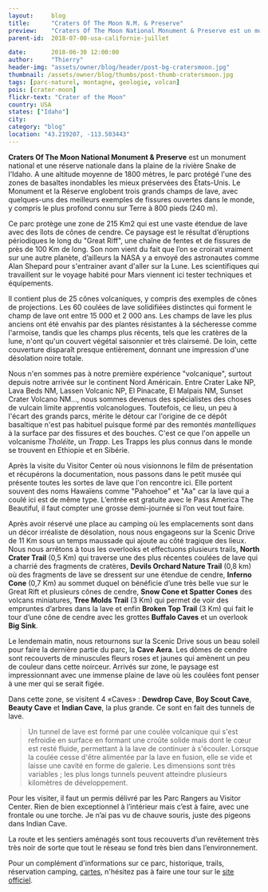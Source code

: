 ```yaml
---
layout:     blog
title:      "Craters Of The Moon N.M. & Preserve"
preview:    "Craters Of The Moon National Monument & Preserve est un monument national et une réserve nationale dans la plaine de la rivière Snake de..."
parent-id:  2018-07-00-usa-californie-juillet

date:       2018-06-30 12:00:00
author:     "Thierry"
header-img: "assets/owner/blog/header/post-bg-cratersmoon.jpg"
thumbnail: /assets/owner/blog/thumbs/post-thumb-cratersmoon.jpg
tags: [parc-naturel, montagne, geologie, volcan]
pois: [crater-moon]
flickr-text: "Crater of the Moon"
country: USA 
states: ["Idaho"]
city: 
category: "blog"
location: "43.219207, -113.503443"
---
```


**Craters Of The Moon National Monument & Preserve** est un monument national et une réserve nationale dans la plaine de la rivière Snake de l'Idaho. A une altitude moyenne de 1800 mètres, le parc protégé l'une des zones de basaltes inondables les mieux préservées des États-Unis. Le Monument et la Réserve englobent trois grands champs de lave, avec quelques-uns des meilleurs exemples de fissures ouvertes dans le monde, y compris le plus profond connu sur Terre à 800 pieds (240 m).

Ce parc protège une zone de 215 Km2 qui est une vaste étendue de lave avec des îlots de cônes de cendre. Ce paysage est le résultat d’éruptions périodiques le long du "Great Riff", une chaîne de fentes et de fissures de près de 100 Km de long. Son nom vient du fait que l’on se croirait vraiment sur une autre planète, d’ailleurs la NASA y a envoyé des astronautes comme Alan Shepard pour s'entrainer avant d'aller sur la Lune. Les scientifiques qui travaillent sur le voyage habité pour Mars viennent ici tester techniques et équipements.

Il contient plus de 25 cônes volcaniques, y compris des exemples de cônes de projections. Les 60 coulées de lave solidifiées distinctes qui forment le champ de lave ont entre 15 000 et 2 000 ans. Les champs de lave les plus anciens ont été envahis par des plantes résistantes à la sécheresse comme l'armoise, tandis que les champs plus récents, tels que les cratères de la lune, n'ont qu'un couvert végétal saisonnier et très clairsemé. De loin, cette couverture disparaît presque entièrement, donnant une impression d'une désolation noire totale.

Nous n'en sommes pas à notre première expérience "volcanique", surtout depuis notre arrivée sur le continent Nord Américain. Entre Crater Lake NP, Lava Beds NM, Lassen Volcanic NP, El Pinacate, El Malpais NM, Sunset Crater Volcano NM..., nous sommes devenus des spécialistes des choses de vulcain limite apprentis volcanologues. Toutefois, ce lieu, un peu à l'écart des grands parcs, mérite le détour car l'origine de ce dépôt basaltique n'est pas habituel puisque formé par des remontés *mantelliques* à la surface par des fissures et des bouches. C'est ce que l'on appelle un volcanisme *Tholéite*, un *Trapp*. Les Trapps les plus connus dans le monde se trouvent en Ethiopie et en Sibérie.

Après la visite du Visitor Center où nous visionnons le film de présentation et récupérons la documentation, nous passons dans le petit musée qui présente toutes les sortes de lave que l'on rencontre ici. Elle portent souvent des noms Hawaïens comme "Pahoehoe" et "Aa" car la lave qui a coulé ici est de même type. L’entrée est gratuite avec le Pass America The Beautiful, il faut compter une grosse demi-journée si l’on veut tout faire.

Après avoir réservé une place au camping où les emplacements sont dans un décor irréaliste de désolation, nous nous engageons sur la Scenic Drive de 11 Km sous un temps maussade qui ajoute au côté tragique des lieux. Nous nous arrêtons à tous les overlooks et effectuons plusieurs trails, **North Crater Trail** (0,5 Km) qui traverse une des plus récentes coulées de lave qui a charrié des fragments de cratères, **Devils Orchard Nature Trail** (0,8 km) où des fragments de lave se dressent sur une étendue de cendre, **Inferno Cone** (0,7 Km) au sommet duquel on bénéficie d’une très belle vue sur le Great Rift et plusieurs cônes de cendre, **Snow Cone et Spatter Cones** des volcans miniatures, **Tree Molds Trail** (3 Km) qui permet de voir des empruntes d’arbres dans la lave et enfin **Broken Top Trail** (3 Km) qui fait le tour d’une cône de cendre avec les grottes **Buffalo Caves** et un overlook **Big Sink**.

Le lendemain matin, nous retournons sur la Scenic Drive sous un beau soleil pour faire la dernière partie du parc, la **Cave Aera**. Les dômes de cendre sont recouverts de minuscules fleurs roses et jaunes qui amènent un peu de couleur dans cette noirceur. Arrivés sur zone, le paysage est impressionnant avec une immense plaine de lave où les coulées font penser à une mer qui se serait figée.

Dans cette zone, se visitent 4 «Caves» : **Dewdrop Cave**, **Boy Scout Cave**, **Beauty Cave** et **Indian Cave**, la plus grande. Ce sont en fait des tunnels de lave.

> Un tunnel de lave est formé par une coulée volcanique qui s'est refroidie en surface en formant une croûte solide mais dont le cœur est resté fluide, permettant à la lave de continuer à s'écouler. Lorsque la coulée cesse d'être alimentée par la lave en fusion, elle se vide et laisse une cavité en forme de galerie. Les dimensions sont très variables ; les plus longs tunnels peuvent atteindre plusieurs kilomètres de développement.

Pour les visiter, il faut un permis délivré par les Parc Rangers au Visitor Center. Rien de bien exceptionnel à l’intérieur mais c’est à faire, avec une frontale ou une torche. Je n’ai pas vu de chauve souris, juste des pigeons dans Indian Cave.

La route et les sentiers aménagés sont tous recouverts d’un revêtement très très noir de sorte que tout le réseau se fond très bien dans  l’environnement.

Pour un complément d'informations sur ce parc, historique, trails, réservation camping, [cartes](https://www.nps.gov/crmo/planyourvisit/maps.htm), n'hésitez pas à faire une tour sur le [site officiel](http://www.www.nps.gov/crmo/index.htm).